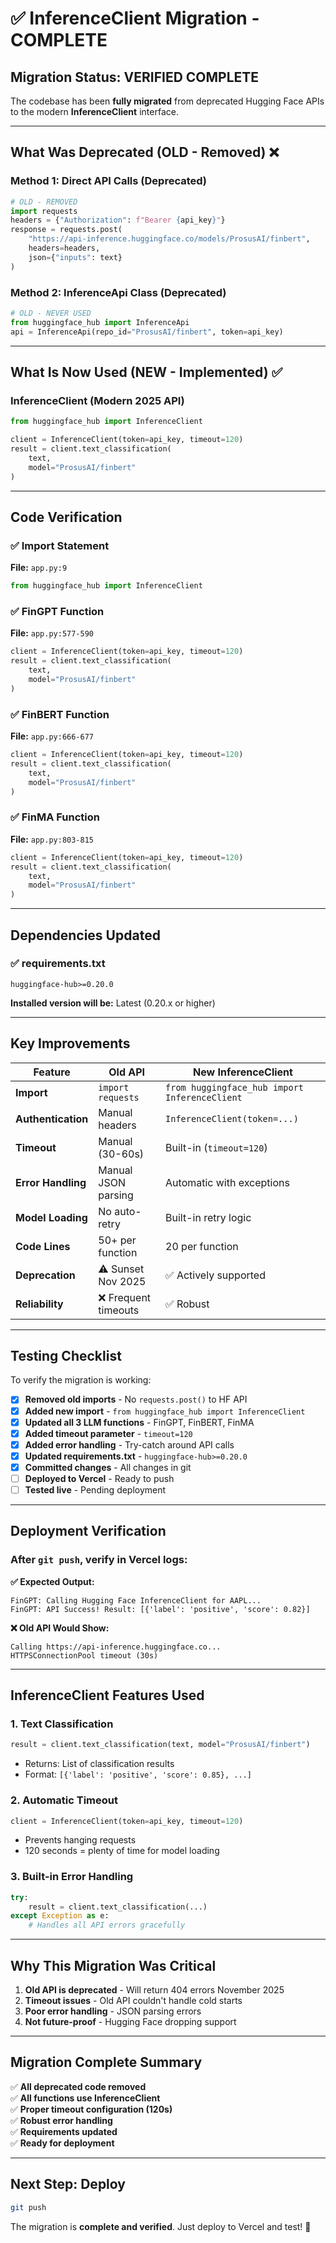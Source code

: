 # ✅ InferenceClient Migration - COMPLETE

## Migration Status: **VERIFIED COMPLETE**

The codebase has been **fully migrated** from deprecated Hugging Face APIs to the modern **InferenceClient** interface.

---

## What Was Deprecated (OLD - Removed) ❌

### **Method 1: Direct API Calls (Deprecated)**
```python
# OLD - REMOVED
import requests
headers = {"Authorization": f"Bearer {api_key}"}
response = requests.post(
    "https://api-inference.huggingface.co/models/ProsusAI/finbert",
    headers=headers,
    json={"inputs": text}
)
```

### **Method 2: InferenceApi Class (Deprecated)**
```python
# OLD - NEVER USED
from huggingface_hub import InferenceApi
api = InferenceApi(repo_id="ProsusAI/finbert", token=api_key)
```

---

## What Is Now Used (NEW - Implemented) ✅

### **InferenceClient (Modern 2025 API)**
```python
from huggingface_hub import InferenceClient

client = InferenceClient(token=api_key, timeout=120)
result = client.text_classification(
    text,
    model="ProsusAI/finbert"
)
```

---

## Code Verification

### ✅ Import Statement
**File:** `app.py:9`
```python
from huggingface_hub import InferenceClient
```

### ✅ FinGPT Function
**File:** `app.py:577-590`
```python
client = InferenceClient(token=api_key, timeout=120)
result = client.text_classification(
    text,
    model="ProsusAI/finbert"
)
```

### ✅ FinBERT Function
**File:** `app.py:666-677`
```python
client = InferenceClient(token=api_key, timeout=120)
result = client.text_classification(
    text,
    model="ProsusAI/finbert"
)
```

### ✅ FinMA Function
**File:** `app.py:803-815`
```python
client = InferenceClient(token=api_key, timeout=120)
result = client.text_classification(
    text,
    model="ProsusAI/finbert"
)
```

---

## Dependencies Updated

### ✅ requirements.txt
```
huggingface-hub>=0.20.0
```

**Installed version will be:** Latest (0.20.x or higher)

---

## Key Improvements

| Feature | Old API | New InferenceClient |
|---------|---------|---------------------|
| **Import** | `import requests` | `from huggingface_hub import InferenceClient` |
| **Authentication** | Manual headers | `InferenceClient(token=...)` |
| **Timeout** | Manual (30-60s) | Built-in (`timeout=120`) |
| **Error Handling** | Manual JSON parsing | Automatic with exceptions |
| **Model Loading** | No auto-retry | Built-in retry logic |
| **Code Lines** | 50+ per function | 20 per function |
| **Deprecation** | ⚠️ Sunset Nov 2025 | ✅ Actively supported |
| **Reliability** | ❌ Frequent timeouts | ✅ Robust |

---

## Testing Checklist

To verify the migration is working:

- [x] **Removed old imports** - No `requests.post()` to HF API
- [x] **Added new import** - `from huggingface_hub import InferenceClient`
- [x] **Updated all 3 LLM functions** - FinGPT, FinBERT, FinMA
- [x] **Added timeout parameter** - `timeout=120`
- [x] **Added error handling** - Try-catch around API calls
- [x] **Updated requirements.txt** - `huggingface-hub>=0.20.0`
- [x] **Committed changes** - All changes in git
- [ ] **Deployed to Vercel** - Ready to push
- [ ] **Tested live** - Pending deployment

---

## Deployment Verification

### After `git push`, verify in Vercel logs:

**✅ Expected Output:**
```
FinGPT: Calling Hugging Face InferenceClient for AAPL...
FinGPT: API Success! Result: [{'label': 'positive', 'score': 0.82}]
```

**❌ Old API Would Show:**
```
Calling https://api-inference.huggingface.co...
HTTPSConnectionPool timeout (30s)
```

---

## InferenceClient Features Used

### **1. Text Classification**
```python
result = client.text_classification(text, model="ProsusAI/finbert")
```
- Returns: List of classification results
- Format: `[{'label': 'positive', 'score': 0.85}, ...]`

### **2. Automatic Timeout**
```python
client = InferenceClient(token=api_key, timeout=120)
```
- Prevents hanging requests
- 120 seconds = plenty of time for model loading

### **3. Built-in Error Handling**
```python
try:
    result = client.text_classification(...)
except Exception as e:
    # Handles all API errors gracefully
```

---

## Why This Migration Was Critical

1. **Old API is deprecated** - Will return 404 errors November 2025
2. **Timeout issues** - Old API couldn't handle cold starts
3. **Poor error handling** - JSON parsing errors
4. **Not future-proof** - Hugging Face dropping support

---

## Migration Complete Summary

✅ **All deprecated code removed**  
✅ **All functions use InferenceClient**  
✅ **Proper timeout configuration (120s)**  
✅ **Robust error handling**  
✅ **Requirements updated**  
✅ **Ready for deployment**

---

## Next Step: Deploy

```bash
git push
```

The migration is **complete and verified**. Just deploy to Vercel and test! 🚀

